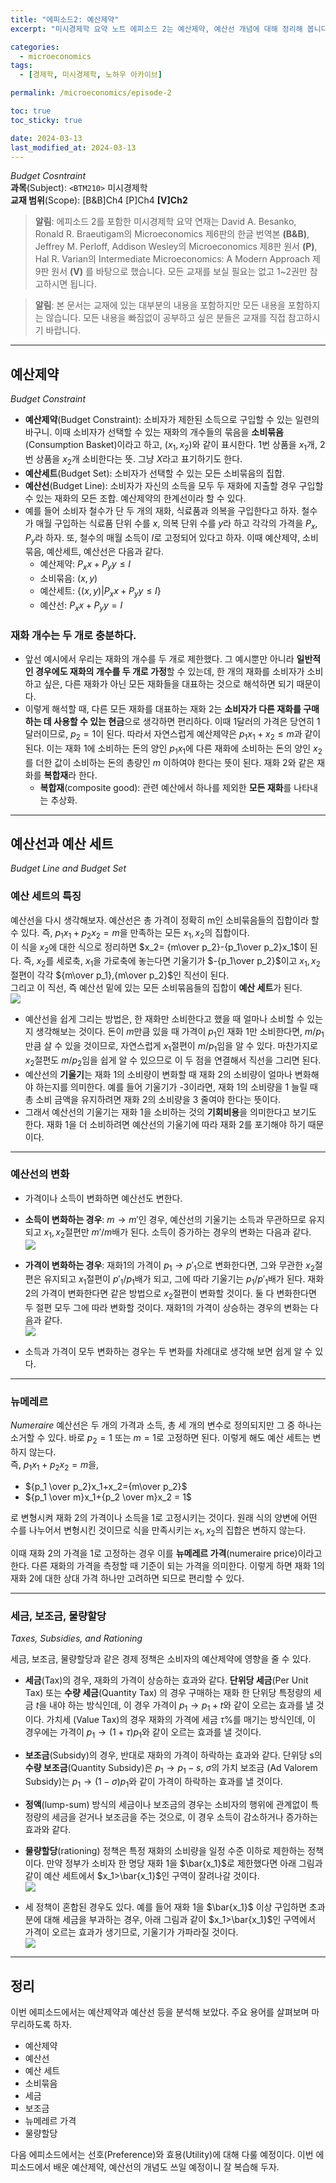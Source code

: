 ```yaml
---
title: "에피소드2: 예산제약"
excerpt: "미시경제학 요약 노트 에피소드 2는 예산제약, 예산선 개념에 대해 정리해 봅니다."

categories:
  - microeconomics
tags:
  - [경제학, 미시경제학, 노하우 아카이브]

permalink: /microeconomics/episode-2

toc: true
toc_sticky: true

date: 2024-03-13
last_modified_at: 2024-03-13
---
```



*Budget Cosntraint*  
**과목**(Subject): `<BTM210>` 미시경제학  
**교재 범위**(Scope): [B&B]Ch4 [P]Ch4 **[V]Ch2**
  
  >**알림**: 에피소드 2를 포함한 미시경제학 요약 연재는 David A. Besanko, Ronald R. Braeutigam의 Microeconomics 제6판의 한글 번역본 **(B&B)**, Jeffrey M. Perloff, Addison Wesley의 Microeconomics 제8판 원서 **(P)**, Hal R. Varian의 Intermediate Microeconomics: A Modern Approach 제9판 원서 **(V)** 를 바탕으로 했습니다. 모든 교재를 보실 필요는 없고 1~2권만 참고하시면 됩니다.  
  
  >**알림**: 본 문서는 교재에 있는 대부분의 내용을 포함하지만 모든 내용을 포함하지는 않습니다. 모든 내용을 빠짐없이 공부하고 싶은 분들은 교재를 직접 참고하시기 바랍니다.
  
___
## 예산제약
*Budget Constraint*

* **예산제약**(Budget Constraint): 소비자가 제한된 소득으로 구입할 수 있는 일련의 바구니. 이때 소비자가 선택할 수 있는 재화의 개수들의 묶음을 **소비묶음** (Consumption Basket)이라고 하고, $(x_{1},x_{2})$와 같이 표시한다. 1번 상품을 $x_1$개, 2번 상품을 $x_2$개 소비한다는 뜻. 그냥 $X$라고 표기하기도 한다.
* **예산세트**(Budget Set): 소비자가 선택할 수 있는 모든 소비묶음의 집합.
* **예산선**(Budget Line): 소비자가 자신의 소득을 모두 두 재화에 지출할 경우 구입할 수 있는 재화의 모든 조합. 예산제약의 한계선이라 할 수 있다.
* 예를 들어 소비자 철수가 단 두 개의 재화, 식료품과 의복을 구입한다고 하자. 철수가 매월 구입하는 식료품 단위 수를 $x$, 의복 단위 수를 $y$라 하고 각각의 가격을 $P_x$, $P_y$라 하자. 또, 철수의 매월 소득이 $I$로 고정되어 있다고 하자. 이때 예산제약, 소비묶음, 예산세트, 예산선은 다음과 같다.
  * 예산제약: $P_{x}x+P_{y}y \leq I$  
  * 소비묶음: $(x, y)$  
  * 예산세트: $\{(x, y)|P_{x}x+P_{y}y \leq I\}$  
  * 예산선: $P_{x}x+P_{y}y=I$  

### 재화 개수는 두 개로 충분하다.
* 앞선 예시에서 우리는 재화의 개수를 두 개로 제한했다. 그 예시뿐만 아니라 **일반적인 경우에도 재화의 개수를 두 개로 가정**할 수 있는데, 한 개의 재화를 소비자가 소비하고 싶은, 다른 재화가 아닌 모든 재화들을 대표하는 것으로 해석하면 되기 때문이다.
* 이렇게 해석할 때, 다른 모든 재화를 대표하는 재화 2는 **소비자가 다른 재화를 구매하는 데 사용할 수 있는 현금**으로 생각하면 편리하다. 이때 1달러의 가격은 당연히 1달러이므로, $p_2=1$이 된다. 따라서 자연스럽게 예산제약은 $p_1x_1+x_2\leq m$과 같이 된다. 이는 재화 1에 소비하는 돈의 양인 $p_1x_1$에 다른 재화에 소비하는 돈의 양인 $x_2$를 더한 값이 소비하는 돈의 총량인 $m$ 이하여야 한다는 뜻이 된다. 재화 2와 같은 재화를 **복합재**라 한다. 
  * **복합재**(composite good): 관련 예산에서 하나를 제외한 **모든 재화**를 나타내는 추상화.  
___  

## 예산선과 예산 세트
*Budget Line and Budget Set*

### 예산 세트의 특징
예산선을 다시 생각해보자. 예산선은 총 가격이 정확히 m인 소비묶음들의 집합이라 할 수 있다. 즉, $p_1x_1+p_2x_2=m$을 만족하는 모든 $x_1,x_2$의 집합이다.  
이 식을 $x_2$에 대한 식으로 정리하면 $x_2= {m\over p_2}-{p_1\over p_2}x_1$이 된다. 즉, $x_2$를 세로축, $x_1$을 가로축에 놓는다면 기울기가 $-{p_1\over p_2}$이고 $x_1, x_2$절편이 각각 ${m\over p_1},{m\over p_2}$인 직선이 된다.  
그리고 이 직선, 즉 예산선 밑에 있는 모든 소비묶음들의 집합이 **예산 세트**가 된다.  
![](https://velog.velcdn.com/images/kplers/post/d6d437f3-324a-4675-a179-f56ffd1b52fb/image.png)

* 예산선을 쉽게 그리는 방법은, 한 재화만 소비한다고 했을 때 얼마나 소비할 수 있는지 생각해보는 것이다. 돈이 $m$만큼 있을 때 가격이 $p_1$인 재화 1만 소비한다면, $m/p_1$만큼 살 수 있을 것이므로, 자연스럽게 $x_1$절편이 $m/p_1$임을 알 수 있다. 마찬가지로 $x_2$절편도 $m/p_2$임을 쉽게 알 수 있으므로 이 두 점을 연결해서 직선을 그리면 된다.
* 예산선의 **기울기**는 재화 1의 소비량이 변화할 때 재화 2의 소비량이 얼마나 변화해야 하는지를 의미한다. 예를 들어 기울기가 -3이라면, 재화 1의 소비량을 1 늘릴 때 총 소비 금액을 유지하려면 재화 2의 소비량을 3 줄여야 한다는 뜻이다.
* 그래서 예산선의 기울기는 재화 1을 소비하는 것의 **기회비용**을 의미한다고 보기도 한다. 재화 1을 더 소비하려면 예산선의 기울기에 따라 재화 2를 포기해야 하기 때문이다.  
  
___  
### 예산선의 변화
* 가격이나 소득이 변화하면 예산선도 변한다.
* **소득이 변화하는 경우**: $m\rightarrow m'$인 경우, 예산선의 기울기는 소득과 무관하므로 유지되고 $x_1, x_2$절편만 $m'/m$배가 된다. 소득이 증가하는 경우의 변화는 다음과 같다.  
![](https://velog.velcdn.com/images/kplers/post/ee9c2ae3-8b7a-4672-b5ff-931173b7d7a3/image.png)

* **가격이 변화하는 경우**: 재화1의 가격이 $p_1 \rightarrow p'_1$으로 변화한다면, 그와 무관한 $x_2$절편은 유지되고 $x_1$절편이 $p'_1/p_1$배가 되고, 그에 따라 기울기는 $p_1/p'_1$배가 된다. 재화2의 가격이 변화한다면 같은 방법으로 $x_2$절편이 변화할 것이다. 둘 다 변화한다면 두 절편 모두 그에 따라 변화할 것이다. 재화1의 가격이 상승하는 경우의 변화는 다음과 같다.  
![](https://velog.velcdn.com/images/kplers/post/87b2b437-1cb6-484b-a26b-cbaf9a2f7a10/image.png)

* 소득과 가격이 모두 변화하는 경우는 두 변화를 차례대로 생각해 보면 쉽게 알 수 있다.  
  
___  
### 뉴메레르
*Numeraire*
예산선은 두 개의 가격과 소득, 총 세 개의 변수로 정의되지만 그 중 하나는 소거할 수 있다. 바로 $p_2=1$ 또는 $m=1$로 고정하면 된다. 이렇게 해도 예산 세트는 변하지 않는다.  
즉, $p_1x_1+p_2x_2=m$을,
* ${p_1 \over p_2}x_1+x_2={m\over p_2}$
* ${p_1 \over m}x_1+{p_2 \over m}x_2 = 1$  
  
로 변형시켜 재화 2의 가격이나 소득을 1로 고정시키는 것이다. 원래 식의 양변에 어떤 수를 나누어서 변형시킨 것이므로 식을 만족시키는 $x_1, x_2$의 집합은 변하지 않는다.  

이때 재화 2의 가격을 1로 고정하는 경우 이를 **뉴메레르 가격**(numeraire price)이라고 한다. 다른 재화의 가격을 측정할 때 기준이 되는 가격을 의미한다. 이렇게 하면 재화 1의 재화 2에 대한 상대 가격 하나만 고려하면 되므로 편리할 수 있다.  

___  
### 세금, 보조금, 물량할당
*Taxes, Subsidies, and Rationing*

세금, 보조금, 물량할당과 같은 경제 정책은 소비자의 예산제약에 영향을 줄 수 있다.  
* **세금**(Tax)의 경우, 재화의 가격이 상승하는 효과와 같다. **단위당 세금**(Per Unit Tax) 또는 **수량 세금**(Quantity Tax) 의 경우 구매하는 재화 한 단위당 특정량의 세금 $t$을 내야 하는 방식인데, 이 경우 가격이 $p_1 \rightarrow p_1+t$와 같이 오르는 효과를 낼 것이다. 가치세 (Value Tax)의 경우 재화의 가격에 세금 $\tau$%를 매기는 방식인데, 이 경우에는 가격이 $p_1 \rightarrow (1+\tau)p_1$와 같이 오르는 효과를 낼 것이다.
* **보조금**(Subsidy)의 경우, 반대로 재화의 가격이 하락하는 효과와 같다. 단위당 s의 **수량 보조금**(Quantity Subsidy)은 $p_1 \rightarrow p_1-s$, $\sigma$의 가치 보조금 (Ad Valorem Subsidy)는 $p_1 \rightarrow (1-\sigma)p_1$와 같이 가격이 하락하는 효과를 낼 것이다.
* **정액**(lump-sum) 방식의 세금이나 보조금의 경우는 소비자의 행위에 관계없이 특정량의 세금을 걷거나 보조금을 주는 것으로, 이 경우 소득이 감소하거나 증가하는 효과와 같다.
* **물량할당**(rationing) 정책은 특정 재화의 소비량을 일정 수준 이하로 제한하는 정책이다. 만약 정부가 소비자 한 명당 재화 1을 $\bar{x_1}$로 제한했다면 아래 그림과 같이 예산 세트에서 $x_1>\bar{x_1}$인 구역이 잘려나갈 것이다.  
![](https://velog.velcdn.com/images/kplers/post/3f3dcfc7-363a-4fe2-abc1-7f1f031b1c48/image.png)

* 세 정책이 혼합된 경우도 있다. 예를 들어 재화 1을 $\bar{x_1}$ 이상 구입하면 초과분에 대해 세금을 부과하는 경우, 아래 그림과 같이 $x_1>\bar{x_1}$인 구역에서 가격이 오르는 효과가 생기므로, 기울기가 가파라질 것이다.  
![](https://velog.velcdn.com/images/kplers/post/e479575c-39f1-47d8-ba2f-8dc512a0f44d/image.png)


  
___  

## 정리
이번 에피소드에서는 예산제약과 예산선 등을 분석해 보았다. 주요 용어를 살펴보며 마무리하도록 하자. 
* 예산제약
* 예산선
* 예산 세트
* 소비묶음
* 세금
* 보조금
* 뉴메레르 가격
* 물량할당
  
  
다음 에피소드에서는 선호(Preference)와 효용(Utility)에 대해 다룰 예정이다. 이번 에피소드에서 배운 예산제약, 예산선의 개념도 쓰일 예정이니 잘 복습해 두자.


